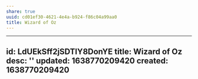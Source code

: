 ```yaml
---
share: true
uuid: cd01ef30-4621-4e4a-b924-f86c04a99aa0
title: Wizard of Oz
---
```

---
id: LdUEkSff2jSDTlY8DonYE
title: Wizard of Oz
desc: ''
updated: 1638770209420
created: 1638770209420
---